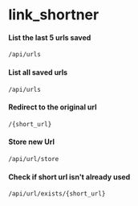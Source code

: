 # link_shortner

#### List the last 5 urls saved
```/api/urls```
 
#### List all saved urls
```/api/urls```

#### Redirect to the original url
```/{short_url}```

#### Store new Url
```/api/url/store```

#### Check if short url isn't already used
```/api/url/exists/{short_url}```
